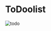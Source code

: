 # ToDoolist
![todo](https://user-images.githubusercontent.com/88485092/145376041-631dd323-39ff-4f1f-bcd1-6b0437b73262.png)

